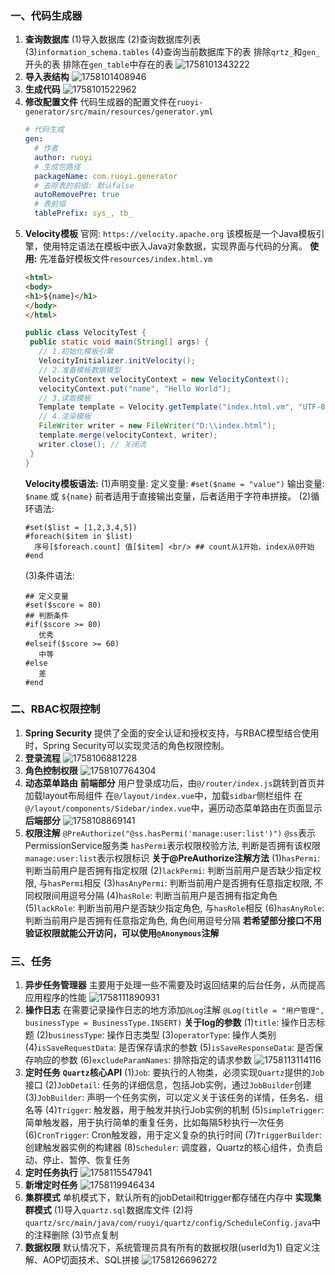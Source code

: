 ### 一、代码生成器
1. **查询数据库**
   (1)导入数据库
   (2)查询数据库列表
   (3)`information_schema.tables`
   (4)查询当前数据库下的表
      排除`qrtz_`和`gen_`开头的表
      排除在`gen_table`中存在的表
![1758101343222](image/03.原理/1758101343222.png)
2. **导入表结构**
 ![1758101408946](image/03.原理/1758101408946.png)
3. **生成代码**
 ![1758101522962](image/03.原理/1758101522962.png)
4. **修改配置文件**
   代码生成器的配置文件在`ruoyi-generator/src/main/resources/generator.yml`
   ```yml
   # 代码生成
   gen:
     # 作者
     author: ruoyi
     # 生成包路径
     packageName: com.ruoyi.generator
     # 去除表的前缀: 默认false
     autoRemovePre: true
     # 表前缀
     tablePrefix: sys_, tb_
    ```
5. **Velocity模板**
   官网: `https://velocity.apache.org`
   该模板是一个Java模板引擎，使用特定语法在模板中嵌入Java对象数据，实现界面与代码的分离。
   **使用:**
   先准备好模板文件`resources/index.html.vm`
   ```html
   <html>
   <body>
   <h1>${name}</h1>
   </body>
   </html>
   ```
   ```java
   public class VelocityTest {
    public static void main(String[] args) {
      // 1.初始化模板引擎
      VelocityInitializer.initVelocity();
      // 2.准备模板数据模型
      VelocityContext velocityContext = new VelocityContext();
      velocityContext.put("name", "Hello World");
      // 3.读取模板
      Template template = Velocity.getTemplate("index.html.vm", "UTF-8");
      // 4.渲染模板
      FileWriter writer = new FileWriter("D:\\index.html"); 
      template.merge(velocityContext, writer);
      writer.close(); // 关闭流
    }
   }
   ```
   **Velocity模板语法:**
   (1)声明变量: 
   定义变量: `#set($name = "value")`
   输出变量: `$name` 或 `${name}` 前者适用于直接输出变量，后者适用于字符串拼接。
   (2)循环语法:
   ```
   #set($list = [1,2,3,4,5])
   #foreach($item in $list)
     序号[$foreach.count] 值[$item] <br/> ## count从1开始，index从0开始
   #end
   ```
   (3)条件语法:
   ```
   ## 定义变量
   #set($score = 80)
   ## 判断条件
   #if($score >= 80)
      优秀
   #elseif($score >= 60)
      中等
   #else
      差
   #end
   ```
### 二、RBAC权限控制
1. **Spring Security**
   提供了全面的安全认证和授权支持，与RBAC模型结合使用时，Spring Security可以实现灵活的角色权限控制。
2. **登录流程**
   ![1758106881228](image/03.原理/1758106881228.png)
3. **角色控制权限**
   ![1758107764304](image/03.原理/1758107764304.png)
4. **动态菜单路由**
   **前端部分**
   用户登录成功后，由`@/router/index.js`跳转到首页并加载layout布局组件
   在`@/layout/index.vue`中，加载`sidbar`侧栏组件
   在`@/layout/components/Sidebar/index.vue`中，遍历动态菜单路由在页面显示
   **后端部分**
   ![1758108869141](image/03.原理/1758108869141.png)
5. **权限注解**
   `@PreAuthorize("@ss.hasPermi('manage:user:list')")`
   `@ss`表示PermissionService服务类
   `hasPermi`表示权限校验方法, 判断是否拥有该权限
   `manage:user:list`表示权限标识
   **关于@PreAuthorize注解方法**
   (1)`hasPermi`: 判断当前用户是否拥有指定权限
   (2)`lackPermi`: 判断当前用户是否缺少指定权限, 与`hasPermi`相反
   (3)`hasAnyPermi`: 判断当前用户是否拥有任意指定权限, 不同权限间用逗号分隔
   (4)`hasRole`: 判断当前用户是否拥有指定角色
   (5)`lackRole`: 判断当前用户是否缺少指定角色, 与`hasRole`相反
   (6)`hasAnyRole`: 判断当前用户是否拥有任意指定角色, 角色间用逗号分隔
   **若希望部分接口不用验证权限就能公开访问，可以使用`@Anonymous`注解**
### 三、任务
1. **异步任务管理器**
   主要用于处理一些不需要及时返回结果的后台任务，从而提高应用程序的性能
   ![1758111890931](image/03.原理/1758111890931.png)
2. **操作日志**
   在需要记录操作日志的地方添加`@Log`注解
   `@Log(title = "用户管理", businessType = BusinessType.INSERT)`
   **关于log的参数**
   (1)`title`: 操作日志标题
   (2)`businessType`: 操作日志类型
   (3)`operatorType`: 操作人类别
   (4)`isSaveRequestData`: 是否保存请求的参数
   (5)`isSaveResponseData`: 是否保存响应的参数
   (6)`excludeParamNames`: 排除指定的请求参数
   ![1758113114116](image/03.原理/1758113114116.png)
3. **定时任务**
   **`Quartz`核心API**
   (1)`Job`: 要执行的人物类，必须实现`Quartz`提供的`Job`接口
   (2)`JobDetail`: 任务的详细信息，包括Job实例，通过`JobBuilder`创建
   (3)`JobBuilder`: 声明一个任务实例，可以定义关于该任务的详情，任务名、组名等
   (4)`Trigger`: 触发器，用于触发并执行Job实例的机制
   (5)`SimpleTrigger`: 简单触发器，用于执行简单的重复任务，比如每隔5秒执行一次任务
   (6)`CronTrigger`: Cron触发器，用于定义复杂的执行时间
   (7)`TriggerBuilder`: 创建触发器实例的构建器
   (8)`Scheduler`: 调度器，Quartz的核心组件，负责启动、停止、暂停、恢复任务
4. **定时任务执行**
 ![1758115547941](image/03.原理/1758115547941.png)
5. **新增定时任务**
 ![1758119946434](image/03.原理/1758119946434.png)
6. **集群模式**
   单机模式下，默认所有的jobDetail和trigger都存储在内存中
   **实现集群模式**
   (1)导入`quartz.sql`数据库文件
   (2)将`quartz/src/main/java/com/ruoyi/quartz/config/ScheduleConfig.java`中的注释删除
   (3)节点复制
7. **数据权限**
   默认情况下，系统管理员具有所有的数据权限(userId为1)
   自定义注解、AOP切面技术、SQL拼接
   ![1758126696272](image/03.原理/1758126696272.png)
